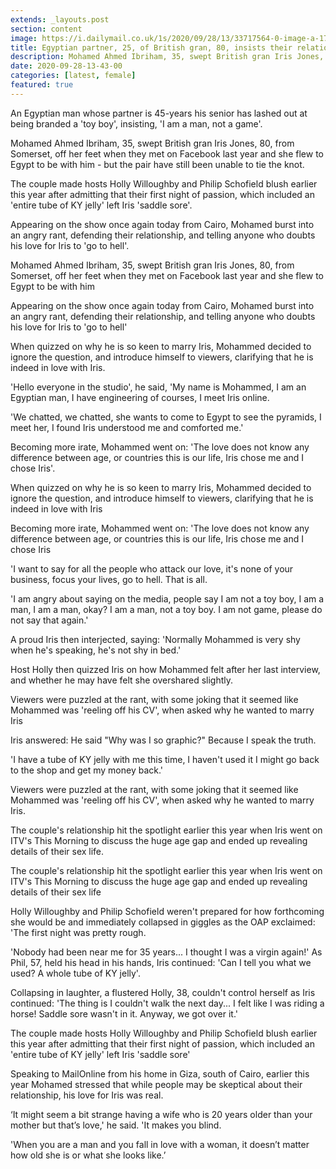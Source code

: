 ```yaml
---
extends: _layouts.post
section: content
image: https://i.dailymail.co.uk/1s/2020/09/28/13/33717564-0-image-a-17_1601295608590.jpg 
title: Egyptian partner, 25, of British gran, 80, insists their relationship IS genuine 
description: Mohamed Ahmed Ibriham, 35, swept British gran Iris Jones, 80, from Somerset, off her feet when they met on Facebook and has lashed out on This Morning after being branded a toyboy. 
date: 2020-09-28-13-43-00 
categories: [latest, female] 
featured: true 
--- 
```

An Egyptian man whose partner is 45-years his senior has lashed out at being branded a 'toy boy', insisting, 'I am a man, not a game'. 

Mohamed Ahmed Ibriham, 35, swept British gran Iris Jones, 80, from Somerset, off her feet when they met on Facebook last year and she flew to Egypt to be with him - but the pair have still been unable to tie the knot.  

The couple made hosts Holly Willoughby and Philip Schofield blush earlier this year after admitting that their first night of passion, which included an 'entire tube of KY jelly' left Iris 'saddle sore'. 

Appearing on the show once again today from Cairo, Mohamed burst into an angry rant, defending their relationship, and telling anyone who doubts his love for Iris to 'go to hell'. 

Mohamed Ahmed Ibriham, 35, swept British gran Iris Jones, 80, from Somerset, off her feet when they met on Facebook last year and she flew to Egypt to be with him

Appearing on the show once again today from Cairo, Mohamed burst into an angry rant, defending their relationship, and telling anyone who doubts his love for Iris to 'go to hell'

When quizzed on why he is so keen to marry Iris, Mohammed decided to ignore the question, and introduce himself to viewers, clarifying that he is indeed in love with Iris.  

'Hello everyone in the studio', he said, 'My name is Mohammed, I am an Egyptian man, I have engineering of courses, I meet Iris online.

'We chatted, we chatted, she wants to come to Egypt to see the pyramids, I meet her, I found Iris understood me and comforted me.' 

Becoming more irate, Mohammed went on: 'The love does not know any difference between age, or countries this is our life, Iris chose me and I chose Iris'.

When quizzed on why he is so keen to marry Iris, Mohammed decided to ignore the question, and introduce himself to viewers, clarifying that he is indeed in love with Iris

Becoming more irate, Mohammed went on: 'The love does not know any difference between age, or countries this is our life, Iris chose me and I chose Iris

'I want to say for all the people who attack our love, it's none of your business, focus your lives, go to hell. That is all.

'I am angry about saying on the media, people say I am not a toy boy, I am a man, I am a man, okay? I am a man, not a toy boy. I am not game, please do not say that again.' 

A proud Iris then interjected, saying: 'Normally Mohammed is very shy when he's speaking, he's not shy in bed.' 

Host Holly then quizzed Iris on how Mohammed felt after her last interview, and whether he may have felt she overshared slightly.  







Viewers were puzzled at the rant, with some joking that it seemed like Mohammed was 'reeling off his CV', when asked why he wanted to marry Iris

Iris answered: He said "Why was I so graphic?" Because I speak the truth. 

'I have a tube of KY jelly with me this time, I haven't used it I might go back to the shop and get my money back.' 

Viewers were puzzled at the rant, with some joking that it seemed like Mohammed was 'reeling off his CV', when asked why he wanted to marry Iris. 

The couple's relationship hit the spotlight earlier this year when Iris went on ITV's This Morning to discuss the huge age gap and ended up revealing details of their sex life. 

The couple's relationship hit the spotlight earlier this year when Iris went on ITV's This Morning to discuss the huge age gap and ended up revealing details of their sex life

Holly Willoughby and Philip Schofield weren't prepared for how forthcoming she would be and immediately collapsed in giggles as the OAP exclaimed: 'The first night was pretty rough. 

'Nobody had been near me for 35 years... I thought I was a virgin again!' As Phil, 57, held his head in his hands, Iris continued: 'Can I tell you what we used? A whole tube of KY jelly'. 

Collapsing in laughter, a flustered Holly, 38, couldn't control herself as Iris continued: 'The thing is I couldn't walk the next day... I felt like I was riding a horse! Saddle sore wasn't in it. Anyway, we got over it.' 

The couple made hosts Holly Willoughby and Philip Schofield blush earlier this year after admitting that their first night of passion, which included an 'entire tube of KY jelly' left Iris 'saddle sore'

Speaking to MailOnline from his home in Giza, south of Cairo, earlier this year Mohamed stressed that while people may be skeptical about their relationship, his love for Iris was real.

‘It might seem a bit strange having a wife who is 20 years older than your mother but that’s love,' he said. 'It makes you blind.

'When you are a man and you fall in love with a woman, it doesn’t matter how old she is or what she looks like.’ 

